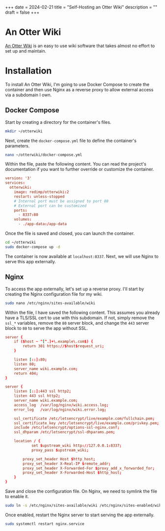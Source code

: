 +++
date = 2024-02-21
title = "Self-Hosting an Otter Wiki"
description = ""
draft = false
+++

# An Otter Wiki

[An Otter Wiki](https://otterwiki.com/) is an easy to use wiki software that
takes almost no effort to set up and maintain.

# Installation

To install An Otter Wiki, I'm going to use Docker Compose to create the
container and then use Nginx as a reverse proxy to allow external access via a
subdomain I own.

## Docker Compose

Start by creating a directory for the container's files.

```sh
mkdir ~/otterwiki
```

Next, create the `docker-compose.yml` file to define the container's parameters.

```sh
nano ~/otterwiki/docker-compose.yml
```

Within the file, paste the following content. You can read the project's
documentation if you want to further override or customize the container.

```conf
version: '3'
services:
  otterwiki:
    image: redimp/otterwiki:2
    restart: unless-stopped
    # Internal port must be assigned to port 80
    # External port can be customized
    ports:
      - 8337:80
    volumes:
      - ./app-data:/app-data
```

Once the file is saved and closed, you can launch the container.

```sh
cd ~/otterwiki
sudo docker-compose up -d
```

The container is now available at `localhost:8337`. Next, we will use Nginx to
serve this app externally.

## Nginx

To access the app externally, let's set up a reverse proxy. I'll start by
creating the Nginx configuration file for my wiki.

```sh
sudo nano /etc/nginx/sites-available/wiki
```

Within the file, I have saved the following content. This assumes you already
have a TLS/SSL cert to use with this subdomain. If not, simply remove the
`ssl_*` variables, remove the `80` server block, and change the `443` server
block to `80` to serve the app without SSL.

```conf
server {
    if ($host ~ ^[^.]+\.example\.com$) {
        return 301 https://$host$request_uri;
    }

    listen [::]:80;
    listen 80;
    server_name wiki.example.com;
    return 404;
}

server {
    listen [::]:443 ssl http2;
    listen 443 ssl http2;
    server_name wiki.example.com;
    access_log  /var/log/nginx/wiki.access.log;
    error_log   /var/log/nginx/wiki.error.log;

    ssl_certificate /etc/letsencrypt/live/example.com/fullchain.pem;
    ssl_certificate_key /etc/letsencrypt/live/example.com/privkey.pem;
    include /etc/letsencrypt/options-ssl-nginx.conf;
    ssl_dhparam /etc/letsencrypt/ssl-dhparams.pem;

    location / {
            set $upstream_wiki http://127.0.0.1:8337;
            proxy_pass $upstream_wiki;

        proxy_set_header Host $http_host;
        proxy_set_header X-Real-IP $remote_addr;
        proxy_set_header X-Forwarded-For $proxy_add_x_forwarded_for;
        proxy_set_header X-Forwarded-Host $http_host;
    }
}
```

Save and close the configuration file. On Nginx, we need to symlink the file to
enable it.

```sh
sudo ln -s /etc/nginx/sites-available/wiki /etc/nginx/sites-enabled/wiki
```

Once enabled, restart the Nginx server to start serving the app externally.

```sh
sudo systemctl restart nginx.service
```

